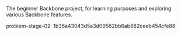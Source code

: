 The beginner Backbone project, for learning purposes and exploring various Backbone features.

problem-stage-02: 1b36a43043d5a3d09562bb6ab882ceeb454cfe88
